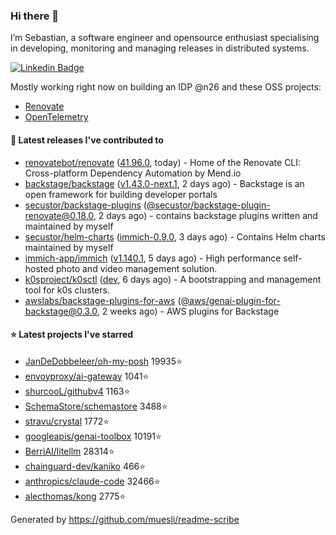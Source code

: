 ### Hi there 👋

I’m Sebastian, a software engineer and opensource enthusiast specialising in developing, monitoring and managing releases in distributed systems.    

[![Linkedin Badge](https://img.shields.io/badge/-LinkedIn-blue?style=flat&logo=Linkedin&logoColor=white&link=https://www.linkedin.com/in/sebastian-poxhofer/)](https://www.linkedin.com/in/sebastian-poxhofer/)

Mostly working right now on building an IDP @n26 and these OSS projects:
- [Renovate](https://github.com/renovatebot/renovate)
- [OpenTelemetry](https://github.com/open-telemetry)



#### 🚀 Latest releases I've contributed to

- [renovatebot/renovate](https://github.com/renovatebot/renovate) ([41.96.0](https://github.com/renovatebot/renovate/releases/tag/41.96.0), today) - Home of the Renovate CLI: Cross-platform Dependency Automation by Mend.io
- [backstage/backstage](https://github.com/backstage/backstage) ([v1.43.0-next.1](https://github.com/backstage/backstage/releases/tag/v1.43.0-next.1), 2 days ago) - Backstage is an open framework for building developer portals
- [secustor/backstage-plugins](https://github.com/secustor/backstage-plugins) ([@secustor/backstage-plugin-renovate@0.18.0](https://github.com/secustor/backstage-plugins/releases/tag/%40secustor/backstage-plugin-renovate%400.18.0), 2 days ago) - contains backstage plugins written and maintained by myself
- [secustor/helm-charts](https://github.com/secustor/helm-charts) ([immich-0.9.0](https://github.com/secustor/helm-charts/releases/tag/immich-0.9.0), 3 days ago) - Contains Helm charts maintained by myself
- [immich-app/immich](https://github.com/immich-app/immich) ([v1.140.1](https://github.com/immich-app/immich/releases/tag/v1.140.1), 5 days ago) - High performance self-hosted photo and video management solution.
- [k0sproject/k0sctl](https://github.com/k0sproject/k0sctl) ([dev](https://github.com/k0sproject/k0sctl/releases/tag/dev), 6 days ago) - A bootstrapping and management tool for k0s clusters.
- [awslabs/backstage-plugins-for-aws](https://github.com/awslabs/backstage-plugins-for-aws) ([@aws/genai-plugin-for-backstage@0.3.0](https://github.com/awslabs/backstage-plugins-for-aws/releases/tag/%40aws/genai-plugin-for-backstage%400.3.0), 2 weeks ago) - AWS plugins for Backstage

#### ⭐ Latest projects I've starred

- [JanDeDobbeleer/oh-my-posh](https://github.com/JanDeDobbeleer/oh-my-posh) 19935⭐
- [envoyproxy/ai-gateway](https://github.com/envoyproxy/ai-gateway) 1041⭐
- [shurcooL/githubv4](https://github.com/shurcooL/githubv4) 1163⭐
- [SchemaStore/schemastore](https://github.com/SchemaStore/schemastore) 3488⭐
- [stravu/crystal](https://github.com/stravu/crystal) 1772⭐
- [googleapis/genai-toolbox](https://github.com/googleapis/genai-toolbox) 10191⭐
- [BerriAI/litellm](https://github.com/BerriAI/litellm) 28314⭐
- [chainguard-dev/kaniko](https://github.com/chainguard-dev/kaniko) 466⭐
- [anthropics/claude-code](https://github.com/anthropics/claude-code) 32466⭐
- [alecthomas/kong](https://github.com/alecthomas/kong) 2775⭐



Generated by https://github.com/muesli/readme-scribe
